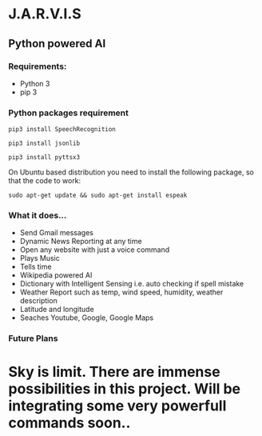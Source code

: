 # J.A.R.V.I.S
## Python powered AI
### Requirements:
<ul>
<li>Python 3</li>
<li>pip 3</li>
</ul>

### Python packages requirement

```
pip3 install SpeechRecognition
```

```
pip3 install jsonlib
```

```
pip3 install pyttsx3
```
On Ubuntu based distribution you need to install the following package, so that the code to work:

```
sudo apt-get update && sudo apt-get install espeak
```


### What it does...
  
  <ul>
<li>Send Gmail messages</li>
  <li>Dynamic News Reporting at any time</li>
<li>Open any website with just a voice command</li>
<li>Plays Music</li>
<li>Tells time</li>
<li>Wikipedia powered AI</li>
<li>Dictionary with Intelligent Sensing i.e. auto checking if spell mistake</li>
<li>Weather Report such as temp, wind speed, humidity, weather description</li>
<li>Latitude and longitude</li>
  <li>Seaches Youtube, Google, Google Maps</li>
</ul>

### Future Plans

  <h1>Sky is limit. There are immense possibilities in this project. Will be integrating some very powerfull commands soon..</h1>
  
